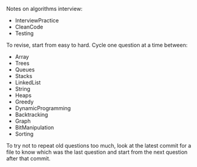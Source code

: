 Notes on algorithms interview:
- InterviewPractice
- CleanCode
- Testing 

To revise, start from easy to hard. 
Cycle one question at a time between: 
- Array
- Trees
- Queues
- Stacks
- LinkedList
- String
- Heaps
- Greedy
- DynamicProgramming
- Backtracking
- Graph
- BitManipulation
- Sorting

To try not to repeat old questions too much, 
look at the latest commit for a file to know which was the last question
and start from the next question after that commit.
